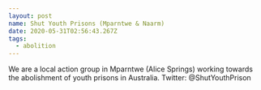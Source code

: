 ```yaml
---
layout: post
name: Shut Youth Prisons (Mparntwe & Naarm)
date: 2020-05-31T02:56:43.267Z
tags:
  - abolition
---
```

We are a local action group in Mparntwe (Alice Springs) working towards the abolishment of youth prisons in Australia. Twitter: @ShutYouthPrison